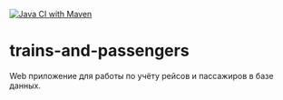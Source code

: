 [![Java CI with Maven](https://github.com/Brest-Java-Course-2021/stsynin-trains-and-passengers/actions/workflows/maven.yml/badge.svg)](https://github.com/Brest-Java-Course-2021/stsynin-trains-and-passengers/actions/workflows/maven.yml)
# trains-and-passengers
Web приложение для работы по учёту рейсов и пассажиров в базе данных.
